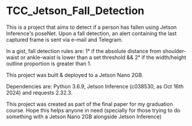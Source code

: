 # TCC_Jetson_Fall_Detection

This is a project that aims to detect if a person has fallen using Jetson Inference's poseNet. 
Upon a fall detection, an alert containing the last captured frame is sent via e-mail and Telegram.

In a gist, fall detection rules are: 1° if the absolute distance from shoulder-waist or ankle-waist is lower than a set threshold && 2° if the width/height outline proportion is greater than 1.

This project was built & deployed to a Jetson Nano 2GB. 

Dependencies are: Python 3.6.9, Jetson Inference (c038530, as Oct 16th 2024) and requests 2.32.3.

This project was created as part of the final paper for my graduation course. Hope this helps anyone in need (specially for those trying to do something with a Jetson Nano 2GB alongside Jetson Inference)
